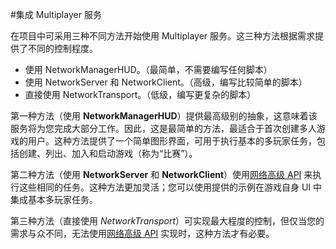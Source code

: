 #集成 Multiplayer 服务

在项目中可采用三种不同方法开始使用 Multiplayer 服务。这三种方法根据需求提供了不同的控制程度。

- 使用 NetworkManagerHUD。（最简单，不需要编写任何脚本）
- 使用 NetworkServer 和 NetworkClient。（高级，编写比较简单的脚本）
- 直接使用 NetworkTransport。（低级，编写更复杂的脚本）

第一种方法（使用 __NetworkManagerHUD__）提供最高级别的抽象，这意味着该服务将为您完成大部分工作。因此，这是最简单的方法，最适合于首次创建多人游戏的用户。这种方法提供了一个简单图形界面，可用于执行基本的多玩家任务，包括创建、列出、加入和启动游戏（称为“比赛”）。

第二种方法（使用 __NetworkServer__ 和 __NetworkClient__）使用[网络高级 API](UNetUsingHLAPI.html) 来执行这些相同的任务。这种方法更加灵活；您可以使用提供的示例在游戏自身 UI 中集成基本多玩家任务。

第三种方法（直接使用 _NetworkTransport_）可实现最大程度的控制，但仅当您的需求与众不同，无法使用[网络高级 API](UNetUsingHLAPI.html) 实现时，这种方法才有必要。

